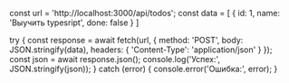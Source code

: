 const url = 'http://localhost:3000/api/todos';
const data = [
  { 
    id: 1,
    name: 'Выучить typesript',
    done: false 
  }
]


try {
  const response = await fetch(url, {
    method: 'POST', 
    body: JSON.stringify(data),
    headers: {
      'Content-Type': 'application/json'
    }
  });
  const json = await response.json();
  console.log('Успех:', JSON.stringify(json));
} catch (error) {
  console.error('Ошибка:', error);
}
